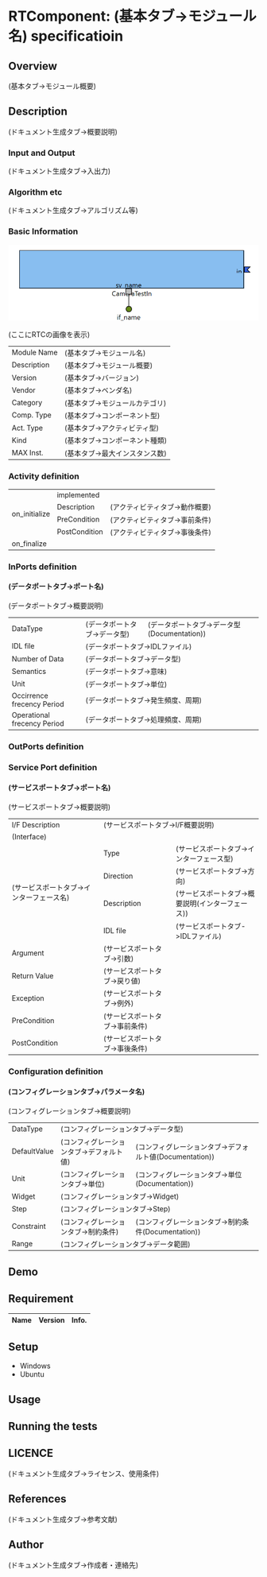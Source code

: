 # RTComponent: (基本タブ->モジュール名) specificatioin


## Overview

(基本タブ->モジュール概要)

## Description

(ドキュメント生成タブ->概要説明)

### Input and Output

(ドキュメント生成タブ->入出力)

### Algorithm etc

(ドキュメント生成タブ->アルゴリズム等)

### Basic Information

![](Sample.png "Title")

(ここにRTCの画像を表示)
<!-- Build Viewの画像をRTC Builderで出力する。画像ファイル名を上記のように入力-->

|  |  |
----|---- 
| Module Name | (基本タブ->モジュール名) |
| Description | (基本タブ->モジュール概要) |
| Version | (基本タブ->バージョン) |
| Vendor | (基本タブ->ベンダ名) |
| Category | (基本タブ->モジュールカテゴリ) |
| Comp. Type | (基本タブ->コンポーネント型) |
| Act. Type | (基本タブ->アクティビティ型) |
| Kind | (基本タブ->コンポーネント種類) |
| MAX Inst. | (基本タブ->最大インスタンス数) |

### Activity definition

<!-- アクティビティ一覧を表にする -->
<table>
  <!-- 有効にしたアクティビティと、無効のアクティビティで記述内容が違う-->
  <!-- 以下は有効にしたアクティビティの例。implementedと記述して説明を記述する。 -->
  <tr>
    <td rowspan="4">on_initialize</td>
    <td colspan="2">implemented</td>
    <tr>
      <td>Description</td>
      <td>(アクティビティタブ->動作概要)</td>
    </tr>
    <tr>
      <td>PreCondition</td>
      <td>(アクティビティタブ->事前条件)</td>
    </tr>
    <tr>
      <td>PostCondition</td>
      <td>(アクティビティタブ->事後条件)</td>
    </tr>
  </tr>
  <!-- 以下は無効のアクティビティの例。何も記述しない。 -->
  <tr>
    <td>on_finalize</td>
    <td colspan="2"></td>
  </tr>
</table>

### InPorts definition

#### (データポートタブ->ポート名)

(データポートタブ->概要説明)

<!-- InPortの一覧を表で記述する -->

<table>
  <tr>
    <td>DataType</td>
    <td>(データポートタブ->データ型)</td>
    <td>(データポートタブ->データ型(Documentation))</td>
  </tr>
  <!-- IDLファイルはファイル名のみを記述し途中のパスは省略する。 -->
  <tr>
    <td>IDL file</td>
    <td colspan="2">(データポートタブ->IDLファイル)</td>
  </tr>
  <tr>
    <td>Number of Data</td>
    <td colspan="2">(データポートタブ->データ型)</td>
  </tr>
  <!-- 「意味」の項目には何を書けばいいのかよく分からない -->
  <tr>
    <td>Semantics</td>
    <td colspan="2">(データポートタブ->意味)</td>
  </tr>
  <tr>
    <td>Unit</td>
    <td colspan="2">(データポートタブ->単位)</td>
  </tr>
  <tr>
    <td>Occirrence frecency Period</td>
    <td colspan="2">(データポートタブ->発生頻度、周期)</td>
  </tr>
  <tr>
    <td>Operational frecency Period</td>
    <td colspan="2">(データポートタブ->処理頻度、周期)</td>
  </tr>
</table>

### OutPorts definition

<!-- OutPortの一覧を表で記述する -->
<!-- InPortと同じのため省略 -->

### Service Port definition

<!-- ServicePortの一覧を表で記述する -->
#### (サービスポートタブ->ポート名)

(サービスポートタブ->概要説明)

<table>
  <tr>
    <td>I/F Description</td>
    <td colspan="2">(サービスポートタブ->I/F概要説明)</td>
  </tr>
  <tr>
    <td colspan="3">(Interface)</td>
  </tr>
  <tr>
    <td rowspan="4">(サービスポートタブ->インターフェース名)</td>
    <td>Type</td>
    <td>(サービスポートタブ->インターフェース型)</td>
    <tr>
      <td>Direction</td>
      <td>(サービスポートタブ->方向)</td>
    </tr>
    <tr>
      <td>Description</td>
      <td>(サービスポートタブ->概要説明(インターフェース))</td>
    </tr>
    <!-- IDLファイルはファイル名のみを記述し途中のパスは省略する。 -->
    <tr>
      <td>IDL file</td>
      <td>(サービスポートタブ->IDLファイル)</td>
    </tr>
    <!-- 「引数」、「戻り値」、「例外」、「事前条件」、「事後条件」をどう書くのかよく分からない -->
    <tr>
      <td>Argument</td>
      <td>(サービスポートタブ->引数)</td>
    </tr>
    <tr>
      <td>Return Value</td>
      <td>(サービスポートタブ->戻り値)</td>
    </tr>
    <tr>
      <td>Exception</td>
      <td>(サービスポートタブ->例外)</td>
    </tr>
    <tr>
      <td>PreCondition</td>
      <td>(サービスポートタブ->事前条件)</td>
    </tr>
    <tr>
      <td>PostCondition</td>
      <td>(サービスポートタブ->事後条件)</td>
    </tr>
  </tr>
</table>

### Configuration definition

#### (コンフィグレーションタブ->パラメータ名)

(コンフィグレーションタブ->概要説明)


<table>
  <tr>
    <td>DataType</td>
    <td colspan="2">(コンフィグレーションタブ->データ型)</td>
  </tr>
  <tr>
    <td>DefaultValue</td>
    <td>(コンフィグレーションタブ->デフォルト値)</td>
    <td>(コンフィグレーションタブ->デフォルト値(Documentation))</td>
  </tr>
  <tr>
    <td>Unit</td>
    <td>(コンフィグレーションタブ->単位)</td>
    <td>(コンフィグレーションタブ->単位(Documentation))</td>
  </tr>
  <tr>
    <td>Widget</td>
    <td colspan="2">(コンフィグレーションタブ->Widget)</td>
  </tr>
  <tr>
    <td>Step</td>
    <td colspan="2">(コンフィグレーションタブ->Step)</td>
  </tr>
  <tr>
    <td>Constraint</td>
    <td>(コンフィグレーションタブ->制約条件)</td>
    <td>(コンフィグレーションタブ->制約条件(Documentation))</td>
  </tr>
  
  <!-- 「データ範囲」に何を書くのかよく分からない -->
  
  <tr>
    <td>Range</td>
    <td colspan="2">(コンフィグレーションタブ->データ範囲)</td>
  </tr>
</table>


<!-- RT-Component Configuration Parameterは何のために存在しているのか不明 -->

## Demo
<!-- 動作例の説明、デモの動画のURL等をユーザーが自分で記述する。 -->

## Requirement
<!-- 依存ライブラリを記述する。 -->

<!-- (言語・環境タブ->ライブラリ情報)の内容を表に出力 -->


| Name | Version | Info. |
----|----|---- 

## Setup
<!-- インストール手順を記述する。 -->

- Windows
- Ubuntu

## Usage
<!-- 使用方法を記述する。 -->

## Running the tests
<!-- テストの実行方法を記述する。 -->

## LICENCE

(ドキュメント生成タブ->ライセンス、使用条件)


## References

(ドキュメント生成タブ->参考文献)


## Author

(ドキュメント生成タブ->作成者・連絡先)

